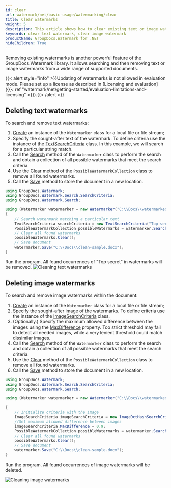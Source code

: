 ```yaml
---
id: clear
url: watermark/net/basic-usage/watermarking/clear
title: Clear watermarks
weight: 5
description: This article shows how to clear existing text or image watermarks.
keywords: clear text watermark, clear image watermark
productName: GroupDocs.Watermark for .NET
hideChildren: True
---
```

Removing existing watermarks is another powerful feature of the GroupDocs.Watermark library. It allows searching and then removing text or image watermarks from a wide range of supported documents.

{{< alert style="info" >}}Updating of watermarks is not allowed in evaluation mode. Please set up a license as described in [Licensing and evaluation]({{< ref "watermark/net/getting-started/evaluation-limitations-and-licensing" >}}).{{< /alert >}}

## Deleting text watermarks

To search and remove text watermarks:
1. [Create](https://reference.groupdocs.com/net/watermark/groupdocs.watermark/watermarker/constructors/4) an instance of the `Watermarker` class for a local file or file stream;
2. Specify the sought-after text of the watermark. To define criteria use the instance of the [TextSearchCriteria](https://reference.groupdocs.com/watermark/net/groupdocs.watermark.search.searchcriteria/textsearchcriteria/) class. In this example, we will search for a particular string match.
3. Call the [Search](https://reference.groupdocs.com/watermark/net/groupdocs.watermark/watermarker/search/#search_1) method of the `Watermarker` class to perform the search and obtain a collection of all possible watermarks that meet the search criteria.
4. Use the [Clear](https://reference.groupdocs.com/watermark/net/groupdocs.watermark.common/removeonlylistbase-1/clear/) method of the `PossibleWatermarkCollection` class to remove all found watermarks.
5. Call the [Save](https://reference.groupdocs.com/net/watermark/groupdocs.watermark.watermarker/save/methods/4) method to store the document in a new location.

```csharp
using GroupDocs.Watermark;
using GroupDocs.Watermark.Search.SearchCriteria;
using GroupDocs.Watermark.Search;

using (Watermarker watermarker = new Watermarker("C:\\Docs\\watermarked-sample.docx"))
{
    // Search watermark matching a particular text
    TextSearchCriteria searchCriteria = new TextSearchCriteria("Top secret", false);
    PossibleWatermarkCollection possibleWatermarks = watermarker.Search(searchCriteria);    
    // Clear all found watermarks
    possibleWatermarks.Clear();
    // Save document
    watermarker.Save("C:\\Docs\\clean-sample.docx");
}
```
Run the program. All found occurrences of "Top secret" in watermarks will be removed.
![Cleaning text watermarks](/watermark/net/images/watermarking/clean-text.png)

## Deleting image watermarks

To search and remove image watermarks within the document:
1. [Create](https://reference.groupdocs.com/net/watermark/groupdocs.watermark/watermarker/constructors/4) an instance of the `Watermarker` class for a local file or file stream;
2. Specify the sought-after image of the watermarks. To define criteria use the instance of the [ImageSearchCriteria](https://reference.groupdocs.com/watermark/net/groupdocs.watermark.search.searchcriteria/imagesearchcriteria/) class.
3. (Optionally.) Specify the maximum allowed difference between the images using the [MaxDifference](https://reference.groupdocs.com/watermark/net/groupdocs.watermark.search.searchcriteria/imagesearchcriteria/maxdifference/) property. Too strict threshold may fail to detect all needed images, while a very lenient threshold could match dissimilar images.
4. Call the [Search](https://reference.groupdocs.com/watermark/net/groupdocs.watermark/watermarker/search/#search_1) method of the `Watermarker` class to perform the search and obtain a collection of all possible watermarks that meet the search criteria.
5. Use the [Clear](https://reference.groupdocs.com/watermark/net/groupdocs.watermark.common/removeonlylistbase-1/clear/) method of the `PossibleWatermarkCollection` class to remove all found watermarks.
6. Call the [Save](https://reference.groupdocs.com/net/watermark/groupdocs.watermark.watermarker/save/methods/4) method to store the document in a new location.

```csharp
using GroupDocs.Watermark;
using GroupDocs.Watermark.Search.SearchCriteria;
using GroupDocs.Watermark.Search;

using (Watermarker watermarker = new Watermarker("C:\\Docs\\watermarked-sample.docx"))

{
    // Initialize criteria with the image    
    ImageSearchCriteria imageSearchCriteria = new ImageDctHashSearchCriteria("C:\\Docs\\logo.png");
    //Set maximum allowed difference between images
    imageSearchCriteria.MaxDifference = 0.9;
    PossibleWatermarkCollection possibleWatermarks = watermarker.Search(imageSearchCriteria);
    // Clear all found watermarks
    possibleWatermarks.Clear();
    // Save document
    watermarker.Save("C:\\Docs\\clean-sample.docx");
}
```
Run the program. All found occurrences of image watermarks will be deleted.

![Cleaning image watermarks](/watermark/net/images/watermarking/clean-image.png)

